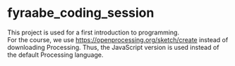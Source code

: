 # fyraabe_coding_session

This project is used for a first introduction to programming.  
For the course, we use https://openprocessing.org/sketch/create instead of downloading Processing. Thus, the JavaScript version is used instead of the default Processing language.